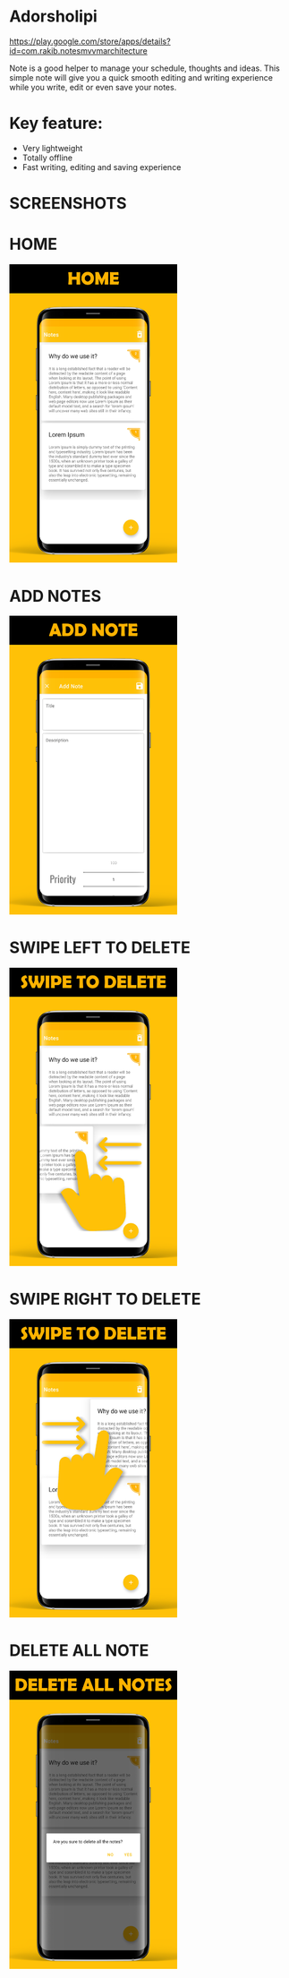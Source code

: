 # Adorsholipi
https://play.google.com/store/apps/details?id=com.rakib.notesmvvmarchitecture


Note is a good helper to manage your schedule, thoughts and ideas. 
This simple note will give you a quick smooth editing and writing experience while you write, edit or even save your notes.

# Key feature:
* Very lightweight
* Totally offline
* Fast writing, editing and saving experience





# SCREENSHOTS

# HOME
<img src="images/home_ss.png" width=300>

# ADD NOTES
<img src="images/add_note.png" width=300>

# SWIPE LEFT TO DELETE
<img src="images/swipe_to _delete_left.png" width=300>

# SWIPE RIGHT TO DELETE
<img src="images/swipe_to _delete_right.png" width=300>

# DELETE ALL NOTE
<img src="images/delete_all_notes.png" width=300>
